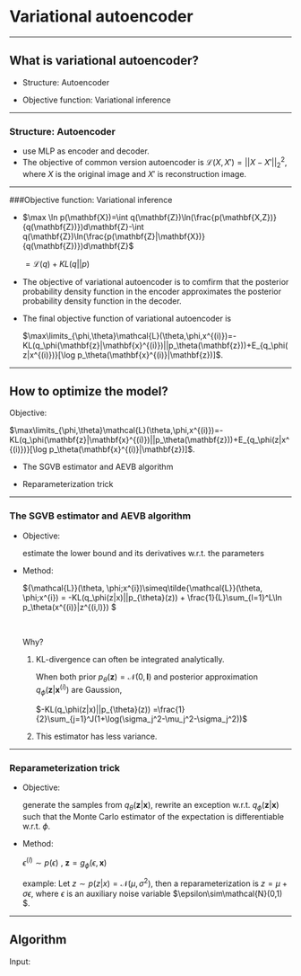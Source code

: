 # Variational autoencoder

---

## What is variational autoencoder?

* Structure: Autoencoder


* Objective function: Variational inference

---

### Structure: Autoencoder

- use MLP as encoder and decoder.
- The objective of common version autoencoder is $\mathcal{L}(X, X')=||X-X'||_2^2$, where $X$ is the original image and $X'$ is reconstruction image.

---

###Objective function: Variational inference

- $\max \ln p(\mathbf{X})=\int q(\mathbf{Z})\ln(\frac{p(\mathbf{X,Z})}{q(\mathbf{Z})})d\mathbf{Z}-\int q(\mathbf{Z})\ln(\frac{p(\mathbf{Z}|\mathbf{X})}{q(\mathbf{Z})})d\mathbf{Z}$

  $=\mathcal{L}(q)+KL(q||p)$

- The objective of variational autoencoder is to comfirm that the posterior probability density function in the encoder approximates the posterior probability density function in the decoder. 

- The final objective function of variational autoencoder is

  $\max\limits_{\phi,\theta}\mathcal{L}(\theta,\phi,x^{(i)})=-KL(q_\phi(\mathbf{z}|\mathbf{x}^{(i)})||p_\theta(\mathbf{z}))+E_{q_\phi(z|x^{(i)})}[\log p_\theta(\mathbf{x}^{(i)}|\mathbf{z})]$. 

---

## How to optimize the model?

Objective:

 $\max\limits_{\phi,\theta}\mathcal{L}(\theta,\phi,x^{(i)})=-KL(q_\phi(\mathbf{z}|\mathbf{x}^{(i)})||p_\theta(\mathbf{z}))+E_{q_\phi(z|x^{(i)})}[\log p_\theta(\mathbf{x}^{(i)}|\mathbf{z})]$. 

* The SGVB estimator and AEVB algorithm


* Reparameterization trick

---

### The SGVB estimator and AEVB algorithm

- Objective: 

  estimate the lower bound and its derivatives w.r.t. the parameters

- Method: 

  ${\mathcal{L}}(\theta, \phi;x^{i})\simeq\tilde{\mathcal{L}}(\theta, \phi;x^{i}) = -KL(q_\phi(z|x)||p_{\theta}(z)) + \frac{1}{L}\sum_{l=1}^L\ln p_\theta(x^{(i)}|z^{(i,l)}) $

  ​

  Why? 

  1. KL-divergence can often be integrated analytically. 

     When both prior $p_\theta(\mathbf{z})=\mathcal{N}(0, \mathbf{I})$ and posterior approximation $q_\phi(\mathbf{z}|\mathbf{x}^{(i)})$ are Gaussion, 

     $-KL(q_\phi(z|x)||p_{\theta}(z)) =\frac{1}{2}\sum_{j=1}^J(1+\log(\sigma_j^2-\mu_j^2-\sigma_j^2))$

  2. This estimator has less variance. 

---

### Reparameterization trick

- Objective: 

  generate the samples from $q_\theta(\mathbf{z}|\mathbf{x})$, rewrite an exception w.r.t. $q_\phi(\mathbf{z}|\mathbf{x})$ such that the Monte Carlo estimator of the expectation is differentiable w.r.t. $\phi$.

- Method:

  $\epsilon^{(l)}\sim p(\epsilon)$ , $\mathbf{z}=g_\phi(\epsilon, \mathbf{x})$

  example: Let $z\sim p(z|x)=\mathcal{N}(\mu,\sigma^2)$, then a reparameterization is $z=\mu+\sigma\epsilon$, where $\epsilon$ is an auxiliary noise variable $\epsilon\sim\mathcal{N}(0,1) $. 

---

## Algorithm

Input: 
